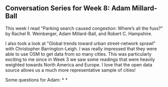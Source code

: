 ## Conversation Series for Week 8: Adam Millard-Ball

This week I read "Parking search caused congestion: Where’s all the fuss?" by Rachel R. Weinberger, Adam Millard-Ball, and Robert C. Hampshire. 


I also took a look at "Global trends toward urban street-network sprawl" with Christopher Barrington-Leigh. I was really impressed that they were able to use OSM to get data from so many cities. This was particularly exciting to me since in Week 3 we saw some readings that were heavily weighted towards North America and Europe. I love that the open data source allows us a much more representative sample of cities!

Some questions for Adam:
* 
* 
